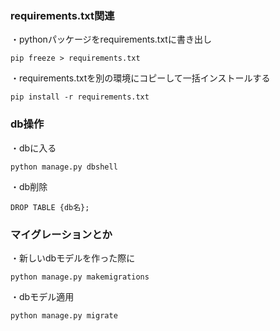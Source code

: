 ### requirements.txt関連

・pythonパッケージをrequirements.txtに書き出し
```
pip freeze > requirements.txt
```

・requirements.txtを別の環境にコピーして一括インストールする
```
pip install -r requirements.txt
```

### db操作

・dbに入る
```
python manage.py dbshell    
```


・db削除
```
DROP TABLE {db名};
```

### マイグレーションとか
・新しいdbモデルを作った際に
```
python manage.py makemigrations     
```
・dbモデル適用
```
python manage.py migrate
```